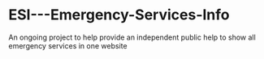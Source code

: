 # ESI---Emergency-Services-Info
An ongoing project to help provide an independent public help to show all emergency services in one website
